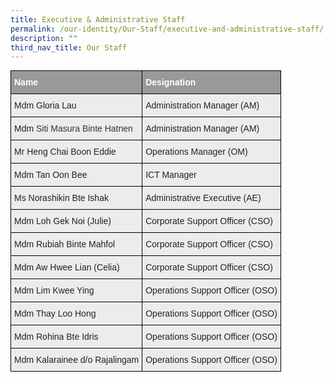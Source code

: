 ```yaml
---
title: Executive & Administrative Staff
permalink: /our-identity/Our-Staff/executive-and-administrative-staff/
description: ""
third_nav_title: Our Staff
---
```

<style type="text/css">
.tg  {border-collapse:collapse;border-spacing:0;margin:0px auto;}
.tg td{border-color:black;border-style:solid;border-width:1px;font-family:Arial, sans-serif;font-size:14px;
  overflow:hidden;padding:10px 5px;word-break:normal;}
.tg th{border-color:black;border-style:solid;border-width:1px;font-family:Arial, sans-serif;font-size:14px;
  font-weight:normal;overflow:hidden;padding:10px 5px;word-break:normal;}
.tg .tg-emg8{background-color:#ECECEC;color:#222;text-align:left;vertical-align:top}
.tg .tg-2hhi{background-color:#999;color:#FFF;font-weight:bold;text-align:left;vertical-align:top}
</style>
<table class="tg">
<tbody>
  <tr>
    <td class="tg-2hhi">Name</td>
    <td class="tg-2hhi">Designation</td>
  </tr>
  <tr>
    <td class="tg-emg8"> Mdm Gloria Lau</td>
    <td class="tg-emg8">Administration Manager (AM)</td>
  </tr>
  <tr>
    <td class="tg-emg8"> Mdm <span style="color:#333;background-color:initial">Siti Masura Binte Hatnen</span></td>
    <td class="tg-emg8">Administration Manager (AM)</td>
  </tr>
  <tr>
    <td class="tg-emg8"> Mr Heng Chai Boon Eddie</td>
    <td class="tg-emg8">Operations Manager (OM)</td>
  </tr>
  <tr>
    <td class="tg-emg8"> Mdm Tan Oon Bee</td>
    <td class="tg-emg8">ICT Manager </td>
  </tr>
  <tr>
    <td class="tg-emg8"> Ms Norashikin Bte Ishak</td>
    <td class="tg-emg8">Administrative Executive (AE)</td>
  </tr>
  <tr>
    <td class="tg-emg8"> Mdm Loh Gek Noi (Julie)</td>
    <td class="tg-emg8">Corporate Support Officer (CSO)</td>
  </tr>
  <tr>
    <td class="tg-emg8"> Mdm Rubiah Binte Mahfol</td>
    <td class="tg-emg8">Corporate Support Officer (CSO)</td>
  </tr>
  <tr>
    <td class="tg-emg8"> Mdm Aw Hwee Lian (Celia)</td>
    <td class="tg-emg8">Corporate Support Officer (CSO)</td>
  </tr>
  <tr>
    <td class="tg-emg8"> Mdm Lim Kwee Ying</td>
    <td class="tg-emg8">Operations Support Officer (OSO) </td>
  </tr>
  <tr>
    <td class="tg-emg8"> Mdm Thay Loo Hong </td>
    <td class="tg-emg8">Operations Support Officer (OSO)</td>
  </tr>
  <tr>
    <td class="tg-emg8"> Mdm Rohina Bte Idris</td>
    <td class="tg-emg8">Operations Support Officer (OSO) </td>
  </tr>
  <tr>
    <td class="tg-emg8"> Mdm Kalarainee d/o Rajalingam</td>
    <td class="tg-emg8">Operations Support Officer (OSO)</td>
  </tr>
</tbody>
</table>
